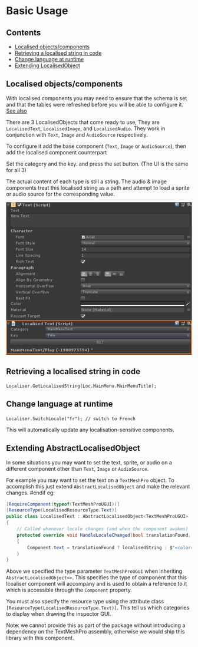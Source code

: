 # Basic Usage

## Contents
* [Localised objects/components](#localised-objectscomponents)
* [Retrieving a localised string in code](#retrieving-a-localised-string-in-code)
* [Change language at runtime](#change-language-at-runtime)
* [Extending LocalisedObject](#extending-localisedobject)

## Localised objects/components
With localised components you may need to ensure that the schema is set and that the tables were refreshed before you will be able to configure it. [See also](https://github.com/dubit/unity-localisation/issues/5)

There are 3 LocalisedObjects that come ready to use, They are `LocalisedText`, `LocalisedImage`, and `LocalisedAudio`.
They work in conjunction with `Text`, `Image` and `AudioSource` respectively.

To configure it add the base component (`Text`, `Image` or `AudioSource`), then add the localised component counterpart

Set the category and the key. and press the set button. (The UI is the same for all 3)

The actual content of each type is still a string. The audio & image components treat this localised string as a path and attempt to load a sprite or audio source for the corresponding value.

![LocalisedText](./localised-text.png)

## Retrieving a localised string in code
`Localiser.GetLocalisedString(Loc.MainMenu.MainMenuTitle);`

## Change language at runtime

`Localiser.SwitchLocale("fr"); // switch to French`

This will automatically update any localisation-sensitive components.

## Extending AbstractLocalisedObject
In some situations you may want to set the text, sprite, or audio on a different component other than `Text`, `Image` or `AudioSource`.

For example you may want to set the text on a `TextMeshPro` object. To accomplish this just extend `AbstractLocalisedObject` and make the relevant changes.
#endif
eg:

```c#
[RequireComponent(typeof(TextMeshProUGUI))]
[ResourceType(LocalisedResourceType.Text)]
public class LocalisedText : AbstractLocalisedObject<TextMeshProUGUI>
{
    // Called whenever locale changes (and when the component awakes)
    protected override void HandleLocaleChanged(bool translationFound, string localisedString)
    {
        Component.text = translationFound ? localisedString : $"<color=red>{localisationKey}</color>";
    }
}
```

Above we specified the type parameter `TextMeshProUGUI` when inheriting `AbstractLocalisedObject<>`.
This specifies the type of component that this lcoaliser component will accompany and is used to obtain a reference to it which is accessible through the `Component` property.

You must also specify the resource type using the attribute class `[ResourceType(LocalisedResourceType.Text)]`. This tell us which categories to display when drawing the inspector GUI.

Note: we cannot provide this as part of the package without introducing a dependency on the TextMeshPro assembly, otherwise we would ship this library with this component.
